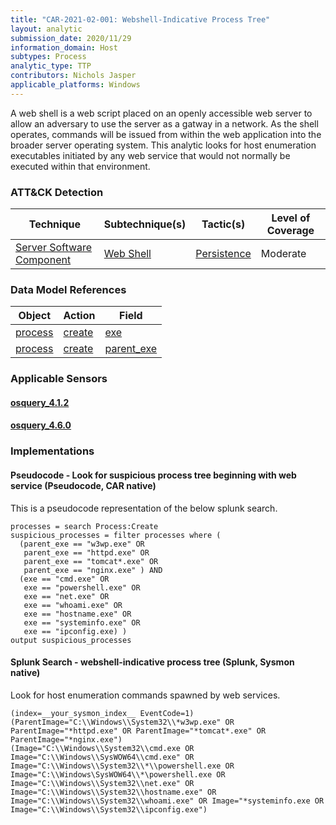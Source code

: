 ```yaml
---
title: "CAR-2021-02-001: Webshell-Indicative Process Tree"
layout: analytic
submission_date: 2020/11/29
information_domain: Host
subtypes: Process
analytic_type: TTP
contributors: Nichols Jasper
applicable_platforms: Windows
---
```


A web shell is a web script placed on an openly accessible web server to allow an adversary to use the server as a gatway in a network. As the shell operates, commands will be issued from within the web application into the broader server operating system. This analytic looks for host enumeration executables initiated by any web service that would not normally be executed within that environment. 


### ATT&CK Detection

|Technique|Subtechnique(s)|Tactic(s)|Level of Coverage|
|---|---|---|---|
|[Server Software Component](https://attack.mitre.org/techniques/T1505/)|[Web Shell](https://attack.mitre.org/techniques/T1505/003/)|[Persistence](https://attack.mitre.org/tactics/TA0003/)|Moderate|

### Data Model References

|Object|Action|Field|
|---|---|---|
|[process](/data_model/process) | [create](/data_model/process#create) | [exe](/data_model/process#exe) |
|[process](/data_model/process) | [create](/data_model/process#create) | [parent_exe](/data_model/process#parent_exe) |


### Applicable Sensors
####   [osquery_4.1.2](/sensors/osquery_4.1.2)
####   [osquery_4.6.0](/sensors/osquery_4.6.0)

### Implementations

#### Pseudocode - Look for suspicious process tree beginning with web service (Pseudocode, CAR native)


This is a pseudocode representation of the below splunk search.


```
processes = search Process:Create
suspicious_processes = filter processes where (
  (parent_exe == "w3wp.exe" OR
   parent_exe == "httpd.exe" OR
   parent_exe == "tomcat*.exe" OR 
   parent_exe == "nginx.exe" ) AND
  (exe == "cmd.exe" OR
   exe == "powershell.exe" OR
   exe == "net.exe" OR
   exe == "whoami.exe" OR
   exe == "hostname.exe" OR
   exe == "systeminfo.exe" OR
   exe == "ipconfig.exe) )
output suspicious_processes
```


#### Splunk Search - webshell-indicative process tree (Splunk, Sysmon native)


Look for host enumeration commands spawned by web services.


```
(index=__your_sysmon_index__ EventCode=1) 
(ParentImage="C:\\Windows\\System32\\*w3wp.exe" OR ParentImage="*httpd.exe" OR ParentImage="*tomcat*.exe" OR ParentImage="*nginx.exe")
(Image="C:\\Windows\\System32\\cmd.exe OR Image="C:\\Windows\\SysWOW64\\cmd.exe" OR Image="C:\\Windows\\System32\\*\\powershell.exe OR Image="C:\\Windows\SysWOW64\\*\powershell.exe OR Image="C:\\Windows\\System32\\net.exe" OR Image="C:\\Windows\\System32\\hostname.exe" OR Image="C:\\Windows\\System32\\whoami.exe" OR Image="*systeminfo.exe OR Image="C:\\Windows\\System32\\ipconfig.exe") 
```




